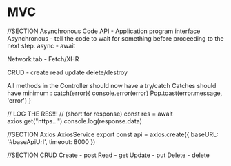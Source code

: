 # MVC

//SECTION Asynchronous Code
API - Application program interface
Asynchronous - tell the code to wait for something before proceeding to the next step.
  async - await

Network tab - Fetch/XHR

CRUD - create read update delete/destroy

All methods in the Controller should now have a try/catch
  Catches should have minimum :
    catch(error){
      console.error(error)
      Pop.toast(error.message, 'error')
    }

//  LOG THE RES!!! // (short for response)
const res = await axios.get("https...")
console.log(response.data)

//SECTION Axios
  AxiosService
    export const api = axios.create({
      baseURL: '#baseApiUrl',
      timeout: 8000
    })

//SECTION CRUD
  Create - post
  Read - get
  Update - put
  Delete - delete